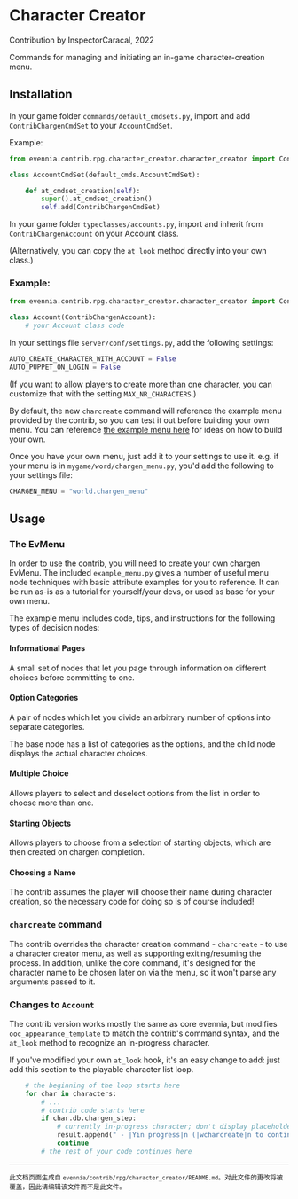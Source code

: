 # Character Creator

Contribution by InspectorCaracal, 2022

Commands for managing and initiating an in-game character-creation menu.

## Installation

In your game folder `commands/default_cmdsets.py`, import and add
`ContribChargenCmdSet` to your `AccountCmdSet`.

Example:
```python
from evennia.contrib.rpg.character_creator.character_creator import ContribChargenCmdSet

class AccountCmdSet(default_cmds.AccountCmdSet):

    def at_cmdset_creation(self):
        super().at_cmdset_creation()
        self.add(ContribChargenCmdSet)
```

In your game folder `typeclasses/accounts.py`, import and inherit from `ContribChargenAccount`
on your Account class.

(Alternatively, you can copy the `at_look` method directly into your own class.)

### Example:

```python
from evennia.contrib.rpg.character_creator.character_creator import ContribChargenAccount

class Account(ContribChargenAccount):
    # your Account class code
```

In your settings file `server/conf/settings.py`, add the following settings:

```python
AUTO_CREATE_CHARACTER_WITH_ACCOUNT = False
AUTO_PUPPET_ON_LOGIN = False
```

(If you want to allow players to create more than one character, you can
customize that with the setting `MAX_NR_CHARACTERS`.)

By default, the new `charcreate` command will reference the example menu
provided by the contrib, so you can test it out before building your own menu.
You can reference
[the example menu here](github:develop/evennia/contrib/rpg/character_creator/example_menu.py) for
ideas on how to build your own.

Once you have your own menu, just add it to your settings to use it. e.g. if your menu is in
`mygame/word/chargen_menu.py`, you'd add the following to your settings file:

```python
CHARGEN_MENU = "world.chargen_menu"
```

## Usage

### The EvMenu

In order to use the contrib, you will need to create your own chargen EvMenu.
The included `example_menu.py` gives a number of useful menu node techniques
with basic attribute examples for you to reference. It can be run as-is as a
tutorial for yourself/your devs, or used as base for your own menu.

The example menu includes code, tips, and instructions for the following types
of decision nodes:

#### Informational Pages

A small set of nodes that let you page through information on different choices before committing to one.

#### Option Categories

A pair of nodes which let you divide an arbitrary number of options into separate categories.

The base node has a list of categories as the options, and the child node displays the actual character choices.

#### Multiple Choice

Allows players to select and deselect options from the list in order to choose more than one.

#### Starting Objects

Allows players to choose from a selection of starting objects, which are then created on chargen completion.

#### Choosing a Name

The contrib assumes the player will choose their name during character creation,
so the necessary code for doing so is of course included!


### `charcreate` command

The contrib overrides the character creation command - `charcreate` - to use a
character creator menu, as well as supporting exiting/resuming the process. In
addition, unlike the core command, it's designed for the character name to be
chosen later on via the menu, so it won't parse any arguments passed to it.

### Changes to `Account`

The contrib version works mostly the same as core evennia, but modifies `ooc_appearance_template`
to match the contrib's command syntax, and the `at_look` method to recognize an in-progress
character.

If you've modified your own `at_look` hook, it's an easy change to add: just add this section to the
playable character list loop.

```python
    # the beginning of the loop starts here
    for char in characters:
        # ...
        # contrib code starts here
        if char.db.chargen_step:
            # currently in-progress character; don't display placeholder names
            result.append(" - |Yin progress|n (|wcharcreate|n to continue)")
            continue
        # the rest of your code continues here
```



----

<small>此文档页面生成自 `evennia/contrib/rpg/character_creator/README.md`。对此文件的更改将被覆盖，因此请编辑该文件而不是此文件。</small>
